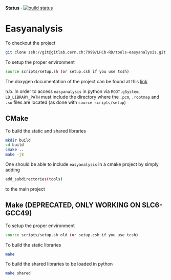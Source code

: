 **Status ·** [![build status](https://gitlab.cern.ch/LHCb-RD/tools-easyanalysis/badges/master/build.svg)](https://gitlab.cern.ch/LHCb-RD/tools-easyanalysis/pipelines)

# Easyanalysis

To checkout the project
```bash
git clone ssh://git@gitlab.cern.ch:7999/LHCb-RD/tools-easyanalysis.git
```

To setup the proper environment
```bash
source scripts/setup.sh (or setup.csh if you use tcsh)
```

The doxygen documentation of the project can be found at this [link](http://pluca.web.cern.ch/pluca/doxygen/annotated.html)

n.b. In order to access `easyanalysis` in python via `ROOT.gSystem`, `LD_LIBRARY_PATH` must include the directory where the `.pcm`, `.rootmap` and `.so` files are located (as done with `source scripts/setup`)

## CMake

To build the static and shared libraries
```bash
mkdir build
cd build
cmake ..
make -j8
```

One should be able to include `easyanalysis` in a cmake project by simply adding 
```bash
add_subdirectories(tools)
```
to the main project

## Make (DEPRECATED, ONLY WORKING ON SLC6-GCC49)

To setup the proper environment
```bash
source scripts/setup.sh old (or setup.csh if you use tcsh)
```

To build the static libraries
```bash
make
```

To build the shared libraries to be loaded in python
```bash
make shared
```

